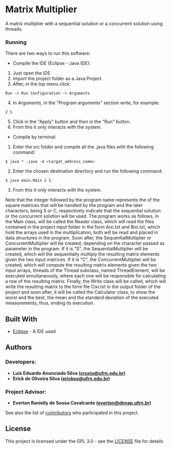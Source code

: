 # Matrix Multiplier

A matrix multiplier with a sequential solution or a concurrent solution using threads.

### Running

There are two ways to run this software:

* Compile the IDE (Eclipse - Java IDE):
1. Just open the IDE
2. Import the project folder as a Java Project
3. After, in the top menu click:
```
Run -> Run Configuration -> Arguments
```
4. In Arguments, in the "Program arguments" section write, for example:
```
2 S
```
5. Click in the "Apply" button and then in the "Run" button.
6. From this it only interacts with the system.

* Compile by terminal:
1. Enter the src folder and compile all the .java files with the following command:
```
$ java * .java -d <target_address_name>
```
2. Enter the chosen destination directory and run the following command:
```
$ java main.Main 2 S
```
3. From this it only interacts with the system.

Note that the integer followed by the program name represents the of the square matrices that will be handled by the program and the later characters, being S or C, respectively indicate that the sequential solution or the concurrent solution will be used. The program works as follows, in the Main class, will be called the Reader class, which will read the files contained in the project input folder in the form Aixi.txt and Bixi.txt, which hold the arrays used in the multiplication, both will be read and placed in data structures in the program. Soon after, the SequentialMultiplier or ConcurrentMultiplier will be created, depending on the character passed as parameter in the program. If it is "S", the SequentialMultiplier will be created, which will the sequentially multiply the resulting matrix elements given the two input matrices. If it is "C", the ConcurrentMultiplier will be created, which will compute the resulting matrix elements given the two input arrays, threads of the Thread subclass, named ThreadElement, will be executed simultaneously, where each one will be responsible for calculating a row of the resulting matrix. Finally, the Write class will be called, which will write the resulting matrix to the form file Cixi.txt in the output folder of the project and soon after, it will be called the Calculator class, to show the worst and the best, the mean and the standard deviation of the executed measurements, thus, ending its execution.

## Built With

* [Eclipse](https://www.eclipse.org/) - A IDE used

## Authors
### Developers: 
* **Luís Eduardo Anunciado Silva ([cruxiu@ufrn.edu.br](mailto:cruxiu@ufrn.edu.br))** 
* **Erick de Oliveira Silva ([erickos@ufrn.edu.br](mailto:erickos@ufrn.edu.br))** 
### Project Advisor: 
* **Everton Ranielly de Sousa Cavalcante ([everton@dimap.ufrn.br](mailto:everton@dimap.ufrn.br))** 

See also the list of [contributors](https://github.com/your/project/contributors) who participated in this project.

## License

This project is licensed under the GPL 3.0 - see the [LICENSE](LICENSE) file for details


